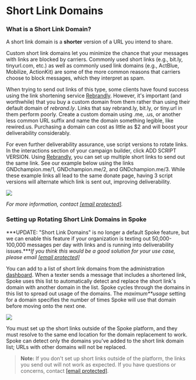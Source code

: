 # Short Link Domains

### What is a Short Link Domain?

A short link domain is a **shorter** version of a URL you intend to share.

Custom short link domains let you minimize the chance that your
messages with links are blocked by carriers. Commonly used short
links (e.g., bit.ly, tinyurl.com, etc.) as well as commonly
used link domains (e.g., ActBlue, Mobilize, ActionKit) are
some of the more common reasons that carriers choose to block
messages, which they interpret as spam.

When trying to send out links of this type, some clients have
found success using the link shortening service [Rebrandly](https://www.rebrandly.com/). However, it's important (and worthwhile) that you buy a
custom domain from them rather than using their default domain
of *rebrand.ly*. Links that say rebrand.ly, bit.ly, or
tiny.url in them perform poorly. Create a custom domain using
.me, .us, or another less common URL suffix and name the domain
something legible, like rewired.us. Purchasing a domain can cost
as little as $2 and will boost your deliverability
considerably.

For even further deliverability assurance, use script versions
to rotate links. In the interactions section of your campaign
builder, click ADD SCRIPT VERSION. Using [Rebrandly](https://www.rebrandly.com/), you can set up multiple short links to send out the same
link. See our example below using the links
GNDchampion.me/1, GNDchampion.me/2, and GNDchampion.me/3.
While these example links all lead to the same donate page,
having 3 script versions will alternate which link is sent out,
improving deliverability.

![](https://s3.amazonaws.com/helpscout.net/docs/assets/5d4878eb2c7d3a330e3c1b86/images/6324b9611ec1962d58a80219/file-TWi5qCgDn4.jpg)

*For more information, contact [[email protected]](/cdn-cgi/l/email-protection).*

### Setting up Rotating Short Link Domains in Spoke

***UPDATE: "Short Link Domains" is no longer a default
Spoke feature, but we can enable this feature if your
organization is texting out 50,000-100,000 messages per
day with links and is running into deliverability
issues.****If you think this would be a good solution for your use
case, please email [[email protected]](/cdn-cgi/l/email-protection)*

You can add to a list of short link domains from the
administration [dashboard](https://docs.spokerewired.com/article/52-dashboards). When a texter sends a message that includes a shortened link,
Spoke uses this list to automatically detect and replace the
short link's domain with another domain in the list. Spoke
cycles through the domains in this list to spread out usage of
the domains. The *maximum**usage* setting for a domain
specifies the number of times Spoke will use that domain before moving
onto the next one.

![](https://s3.amazonaws.com/helpscout.net/docs/assets/5d4878eb2c7d3a330e3c1b86/images/5eea2dc82c7d3a10cba913ba/file-QtinuDJH8t.png)

You must set up the short links outside of the Spoke platform,
and they must resolve to the same end location for the domain
replacement to work. Spoke can detect only the domains you've
added to the short link domain list; URLs with other
domains will not be replaced.

> **Note:** If you don't set up short links outside of
> the platform, the links you send out will not work as expected. If
> you have questions or concerns, contact [[email protected]](/cdn-cgi/l/email-protection).

 